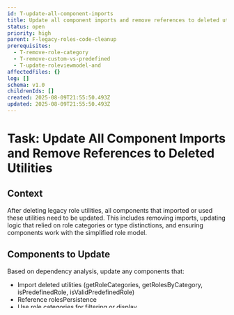 ```yaml
---
id: T-update-all-component-imports
title: Update all component imports and remove references to deleted utilities
status: open
priority: high
parent: F-legacy-roles-code-cleanup
prerequisites:
  - T-remove-role-category
  - T-remove-custom-vs-predefined
  - T-update-roleviewmodel-and
affectedFiles: {}
log: []
schema: v1.0
childrenIds: []
created: 2025-08-09T21:55:50.493Z
updated: 2025-08-09T21:55:50.493Z
---
```


# Task: Update All Component Imports and Remove References to Deleted Utilities

## Context

After deleting legacy role utilities, all components that imported or used these utilities need to be updated. This includes removing imports, updating logic that relied on role categories or type distinctions, and ensuring components work with the simplified role model.

## Components to Update

Based on dependency analysis, update any components that:

- Import deleted utilities (getRoleCategories, getRolesByCategory, isPredefinedRole, isValidPredefinedRole)
- Reference rolesPersistence
- Use role categories for filtering or display
- Differentiate between custom and predefined roles

## Implementation Steps

1. **Search and Remove Broken Imports**

   ```bash
   # Find all files with broken imports
   rg "import.*getRoleCategories|getRolesByCategory|isPredefinedRole|isValidPredefinedRole|rolesPersistence"
   ```

   - Remove or comment out these import statements
   - Update TypeScript imports in affected files

2. **Update UI Components**
   - Remove category filter dropdowns or selectors
   - Remove "predefined" or "custom" role badges/labels
   - Simplify role lists to show all roles uniformly
   - Update any conditional rendering based on role type

3. **Update Role Management Logic**
   - Remove code that filters roles by category
   - Remove validation that checks if role is predefined
   - Update edit permissions (all roles should be editable)
   - Remove special handling for system/built-in roles

4. **Fix Component Props**
   - Update component prop interfaces that expect category or type fields
   - Remove props related to role filtering by type
   - Ensure props align with new RoleViewModel structure

5. **Update State Management**
   - Remove any local state for categories or role types
   - Update selectors that filter by role properties
   - Simplify role selection logic

6. **Write Unit Tests**
   - Test that components render without category filters
   - Verify all roles are displayed uniformly
   - Test that role CRUD operations work without type checking
   - Ensure no runtime errors from missing utilities

## Acceptance Criteria

- [ ] All broken imports removed or updated
- [ ] No references to deleted utilities remain
- [ ] UI components no longer show role categories
- [ ] No distinction between role types in UI
- [ ] All roles treated uniformly in components
- [ ] Component props updated to match new model
- [ ] TypeScript compilation succeeds
- [ ] No runtime errors in development mode
- [ ] Unit tests pass for updated components

## Technical Approach

```typescript
// Before: Component with role categories
const RoleList = () => {
  const categories = getRoleCategories(); // Remove
  const predefinedRoles = getRolesByCategory('system'); // Remove

  return (
    <div>
      {isPredefinedRole(role.id) && <Badge>System</Badge>} // Remove
    </div>
  );
};

// After: Simplified component
const RoleList = () => {
  const roles = useRolesStore(state => state.roles);

  return (
    <div>
      {roles.map(role => (
        <RoleCard key={role.id} role={role} />
      ))}
    </div>
  );
};
```

## Testing Requirements

- Manual testing of role management UI
- Verify role creation, editing, and deletion work
- Check that all roles appear in lists without filtering
- Run component tests: `pnpm test`
- Run type checking: `pnpm type-check`
- Run quality checks: `pnpm quality`

## Files Likely to Need Updates

- Role list components
- Role creation/edit forms
- Role selection dropdowns
- Any component importing from utils folder
- Store selectors using deleted utilities

## Dependencies

- Prerequisites: All deletion tasks complete to know what needs updating

## Notes

- Focus on simplification - remove complexity around role types
- All roles should have the same capabilities and UI treatment
- This is a cleanup task - don't add new features

## Estimated Time

2 hours - Requires finding and updating multiple components across the codebase
